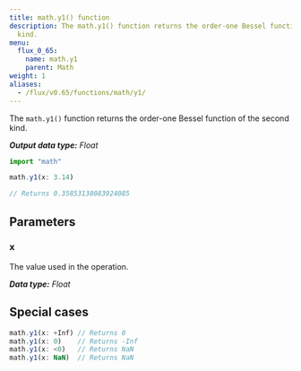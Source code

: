 ```yaml
---
title: math.y1() function
description: The math.y1() function returns the order-one Bessel function of the second
  kind.
menu:
  flux_0_65:
    name: math.y1
    parent: Math
weight: 1
aliases:
  - /flux/v0.65/functions/math/y1/
---
```


The `math.y1()` function returns the order-one Bessel function of the second kind.

_**Output data type:** Float_

```js
import "math"

math.y1(x: 3.14)

// Returns 0.35853138083924085
```

## Parameters

### x
The value used in the operation.

_**Data type:** Float_

## Special cases
```js
math.y1(x: +Inf) // Returns 0
math.y1(x: 0)    // Returns -Inf
math.y1(x: <0)   // Returns NaN
math.y1(x: NaN)  // Returns NaN
```
